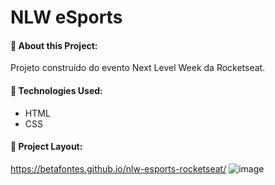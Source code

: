 # NLW eSports

#### 🔹 About this Project:

Projeto construído do evento Next Level Week da Rocketseat.


#### 🔹 Technologies Used:

- HTML
- CSS

#### 🔹 Project Layout:
https://betafontes.github.io/nlw-esports-rocketseat/
![image](https://user-images.githubusercontent.com/70981960/191087634-2ff5d2c8-e150-470a-a3bb-db8b7ddb15e7.png)

